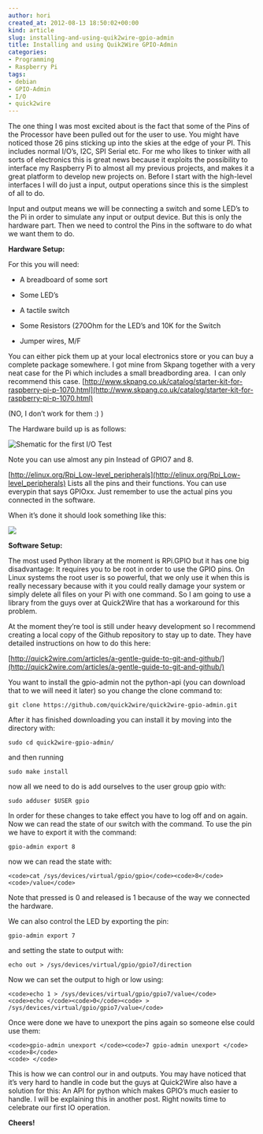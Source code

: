 ```yaml
---
author: hori
created_at: 2012-08-13 18:50:02+00:00
kind: article
slug: installing-and-using-quik2wire-gpio-admin
title: Installing and using Quik2Wire GPIO-Admin
categories:
- Programming
- Raspberry Pi
tags:
- debian
- GPIO-Admin
- I/O
- quick2wire
---
```


The one thing I was most excited about is the fact that some of the Pins of the Processor have been pulled out for the user to use. You might have noticed those 26 pins sticking up into the skies at the edge of your PI. This includes normal I/O’s, I2C, SPI Serial etc. For me who likes to tinker with all sorts of electronics this is great news because it exploits the possibility to interface my Raspberry Pi to almost all my previous projects, and makes it a great platform to develop new projects on. Before I start with the high-level interfaces I will do just a input, output operations since this is the simplest of all to do.

Input and output means we will be connecting a switch and some LED’s to the Pi in order to simulate any input or output device. But this is only the hardware part. Then we need to control the Pins in the software to do what we want them to do.

**Hardware Setup:**

For this you will need:



	
  * A breadboard of some sort

	
  * Some LED’s

	
  * A tactile switch

	
  * Some Resistors (270Ohm for the LED’s and 10K for the Switch

	
  * Jumper wires, M/F


You can either pick them up at your local electronics store or you can buy a complete package somewhere. I got mine from Skpang together with a very neat case for the Pi which includes a small breadbording area.  I can only recommend this case. [http://www.skpang.co.uk/catalog/starter-kit-for-raspberry-pi-p-1070.html](http://www.skpang.co.uk/catalog/starter-kit-for-raspberry-pi-p-1070.html)

(NO, I don’t work for them :) )

The Hardware build up is as follows:

![Shematic for the first I/O Test](images/2012/GPIO-300x278.jpg)

Note you can use almost any pin Instead of GPIO7 and 8.

[http://elinux.org/Rpi_Low-level_peripherals](http://elinux.org/Rpi_Low-level_peripherals) Lists all the pins and their functions. You can use everypin that says GPIOxx. Just remember to use the actual pins you connected in the software.

When it’s done it should look something like this:

![](images/2012/GPIO2-1024x613.jpg)

**Software Setup:**

The most used Python library at the moment is RPi.GPIO but it has one big disadvantage: It requires you to be root in order to use the GPIO pins. On Linux systems the root user is so powerful, that we only use it when this is really necessary because with it you could really damage your system or simply delete all files on your Pi with one command. So I am going to use a library from the guys over at Quick2Wire that has a workaround for this problem.

At the moment they’re tool is still under heavy development so I recommend creating a local copy of the Github repository to stay up to date. They have detailed instructions on how to do this here:

[http://quick2wire.com/articles/a-gentle-guide-to-git-and-github/](http://quick2wire.com/articles/a-gentle-guide-to-git-and-github/)

You want to install the gpio-admin not the python-api (you can download that to we will need it later) so you change the clone command to:

    
    git clone https://github.com/quick2wire/quick2wire-gpio-admin.git


After it has finished downloading you can install it by moving into the directory with:

    
    sudo cd quick2wire-gpio-admin/


and then running

    
    sudo make install


now all we need to do is add ourselves to the user group gpio with:

    
    sudo adduser $USER gpio


In order for these changes to take effect you have to log off and on again. Now we can read the state of our switch with the command. To use the pin we have to export it with the command:

    
    gpio-admin export 8


now we can read the state with:

    
    <code>cat /sys/devices/virtual/gpio/gpio</code><code>8</code><code>/value</code>


Note that pressed is 0 and released is 1 because of the way we connected the hardware.

We can also control the LED by exporting the pin:

    
    gpio-admin export 7


and setting the state to output with:

`echo out > /sys/devices/virtual/gpio/gpio7/direction`

Now we can set the output to high or low using:

    
    <code>echo 1 > /sys/devices/virtual/gpio/gpio7/value</code>
    <code>echo </code><code>0</code><code> > /sys/devices/virtual/gpio/gpio7/value</code>


Once were done we have to unexport the pins again so someone else could use them:

    
    <code>gpio-admin unexport </code><code>7 gpio-admin unexport </code><code>8</code>
    <code> </code>


This is how we can control our in and outputs. You may have noticed that it’s very hard to handle in code but the guys at Quick2Wire also have a solution for this: An API for python which makes GPIO’s much easier to handle. I will be explaining this in another post. Right nowits time to celebrate our first IO operation.

**Cheers!**
